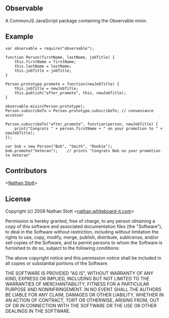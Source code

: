 ## Observable

A CommonJS JavaScript package containing the Observable mixin.

## Example

    var observable = require("observable");

    function Person(firstName, lastName, jobTitle) {
	    this.firstName = firstName;
	    this.lastName = lastName;
	    this.jobTitle = jobTitle;
    }

    Person.prototype.promote = function(newJobTitle) {
	    this.jobTitle = newJobTitle;
	    this.publish("after_promote", this, newJobTitle);
    }

    observable.mixin(Person.prototype);
    Person.subscribeTo = Person.prototype.subscribeTo; // conveniance accessor

    Person.subscribeTo("after_promote", function(person, newJobTitle) {
	    print("Congrats " + person.firstName + " on your promotion to " + newJobTitle);
    });

    var bob = new Person("Bob", "Smith", "Rookie");
    bob.promote("Veteran");    // prints "Congrats Bob on your promotion to Veteran"

## Contributors

<[Nathan Stott](mailto:nathan.stott@whiteboard-it.com)>

## License

Copyright (c) 2009 Nathan Stott <[nathan.whiteboard-it.com](http://nathan.whiteboard-it.com/)\>

Permission is hereby granted, free of charge, to any person obtaining a copy
of this software and associated documentation files (the "Software"), to
deal in the Software without restriction, including without limitation the
rights to use, copy, modify, merge, publish, distribute, sublicense, and/or
sell copies of the Software, and to permit persons to whom the Software is
furnished to do so, subject to the following conditions:

The above copyright notice and this permission notice shall be included in
all copies or substantial portions of the Software.

THE SOFTWARE IS PROVIDED "AS IS", WITHOUT WARRANTY OF ANY KIND, EXPRESS OR
IMPLIED, INCLUDING BUT NOT LIMITED TO THE WARRANTIES OF MERCHANTABILITY,
FITNESS FOR A PARTICULAR PURPOSE AND NONINFRINGEMENT. IN NO EVENT SHALL
THE AUTHORS BE LIABLE FOR ANY CLAIM, DAMAGES OR OTHER LIABILITY, WHETHER
IN AN ACTION OF CONTRACT, TORT OR OTHERWISE, ARISING FROM, OUT OF OR IN
CONNECTION WITH THE SOFTWARE OR THE USE OR OTHER DEALINGS IN THE SOFTWARE.


